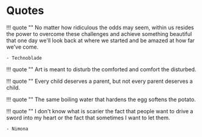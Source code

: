 # Quotes

!!! quote ""
    No matter how ridiculous the odds may seem, within us resides the power to overcome these challenges and achieve something beautiful that one day we'll look back at where we started and be amazed at how far we've come.

    - Technoblade

!!! quote ""
    Art is meant to disturb the comforted and comfort the disturbed.

!!! quote ""
    Every child deserves a parent, but not every parent deserves a child.

!!! quote ""
    The same boiling water that hardens the egg softens the potato.

!!! quote ""
    I don't know what is scarier the fact that people want to drive a sword into my heart or the fact that sometimes I want to let them.

    - Nimona


